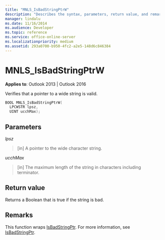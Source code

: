 ```yaml
---
title: "MNLS_IsBadStringPtrW"
description: "Describes the syntax, parameters, return value, and remarks for MNLS_IsBadStringPtrW, which verifies that a pointer to a wide string is valid."
manager: lindalu
ms.date: 11/16/2014
ms.audience: Developer
ms.topic: reference
ms.service: office-online-server
ms.localizationpriority: medium
ms.assetid: 293a0700-b950-4fc2-a2e5-148d6c846384
---
```


# MNLS_IsBadStringPtrW

  
  
**Applies to**: Outlook 2013 | Outlook 2016 
  
Verifies that a pointer to a wide string is valid.
  
```cpp
BOOL MNLS_IsBadStringPtrW(
  LPCWSTR lpsz,
  UINT ucchMax);
```

## Parameters

 _lpsz_
  
> [in] A pointer to the wide character string.
    
 _ucchMax_
  
> [in] The maximum length of the string in characters including terminator.
    
## Return value

Returns a Boolean that is true if the string is bad.
  
## Remarks

This function wraps [IsBadStringPtr](https://msdn.microsoft.com/library/aa366714%28VS.85%29.aspx). For more information, see [IsBadStringPtr](https://msdn.microsoft.com/library/aa366714%28VS.85%29.aspx).
  

